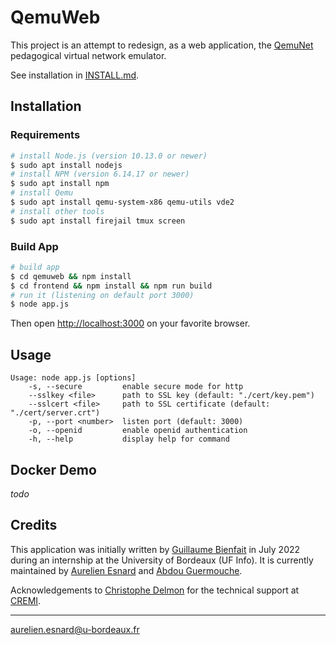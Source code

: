 # QemuWeb

This project is an attempt to redesign, as a web application, the
[QemuNet](https://github.com/orel33/qemunet) pedagogical virtual network
emulator.

See installation in [INSTALL.md](INSTALL.md).

## Installation

### Requirements

```bash
# install Node.js (version 10.13.0 or newer)
$ sudo apt install nodejs
# install NPM (version 6.14.17 or newer)
$ sudo apt install npm
# install Qemu
$ sudo apt install qemu-system-x86 qemu-utils vde2
# install other tools
$ sudo apt install firejail tmux screen
```
### Build App

```bash
# build app
$ cd qemuweb && npm install
$ cd frontend && npm install && npm run build
# run it (listening on default port 3000)
$ node app.js
```

Then open <http://localhost:3000> on your favorite browser.

## Usage

```
Usage: node app.js [options]
    -s, --secure         enable secure mode for http
    --sslkey <file>      path to SSL key (default: "./cert/key.pem")
    --sslcert <file>     path to SSL certificate (default: "./cert/server.crt")
    -p, --port <number>  listen port (default: 3000)
    -o, --openid         enable openid authentication
    -h, --help           display help for command
```

## Docker Demo

*todo*

## Credits

This application was initially written by [Guillaume
Bienfait](mailto:guillaume.bienfait@etu.u-bordeaux.fr) in July 2022 during an
internship at the University of Bordeaux (UF Info). It is currently maintained
by [Aurelien Esnard](mailto:aurelien.esnard@u-bordeaux.fr) and [Abdou
Guermouche](mailto:abdou.guermouche@u-bordeaux.fr).

Acknowledgements to [Christophe Delmon](mailto:christophe.delmon@u-bordeaux.fr) for the technical support at [CREMI](https://www.emi.u-bordeaux.fr).

---
<aurelien.esnard@u-bordeaux.fr>
